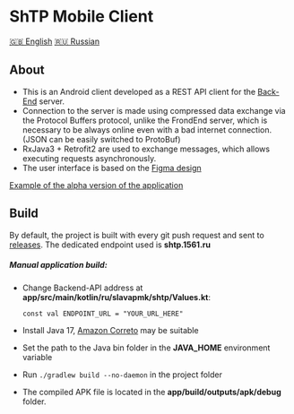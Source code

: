 # ShTP Mobile Client
[🇬🇧 English](/readme.md) [🇷🇺 Russian](/readme.ru.md)

## About
* This is an Android client developed as a REST API client for the [Back-End](https://github.com/ITClassDev/Backend) server.
* Connection to the server is made using compressed data exchange via the Protocol Buffers protocol, unlike the FrondEnd server, which is necessary to be always online even with a bad internet connection. (JSON can be easily switched to ProtoBuf)
* RxJava3 + Retrofit2 are used to exchange messages, which allows executing requests asynchronously.
* The user interface is based on the [Figma design](https://www.figma.com/file/k45gvSrwIiGPbaLBunFHw9/Android?node-id=160%3A174&t=RIWBJ2Qv6cmYgMKH-1)

[Example of the alpha version of the application](https://i.imgur.com/ny1Pyvc.png)

## Build
By default, the project is built with every git push request and sent to [releases](https://github.com/ITClassDev/Mobile/releases).
The dedicated endpoint used is **shtp.1561.ru**

##### Manual application build:
* Change Backend-API address at **app/src/main/kotlin/ru/slavapmk/shtp/Values.kt**:

  `const val ENDPOINT_URL = "YOUR_URL_HERE"`
* Install Java 17, [Amazon Correto](https://docs.aws.amazon.com/corretto/latest/corretto-17-ug/downloads-list.html) may be suitable
* Set the path to the Java bin folder in the **JAVA_HOME** environment variable
* Run `./gradlew build --no-daemon` in the project folder
* The compiled APK file is located in the **app/build/outputs/apk/debug** folder.